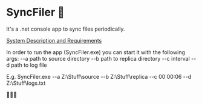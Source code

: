 # SyncFiler 🥇

It's a .net console app to sync files periodically.

[System Description and Requirements](/Requirements.md)

In order to run the app (SyncFiler.exe) you can start it with the following args: 
--a path to source directory
--b path to replica directory
--c interval
--d path to log file

E.g. 
SyncFiler.exe --a Z:\Stuff\source --b Z:\Stuff\replica --c 00:00:06 --d Z:\Stuff\logs.txt

💾💾💾
